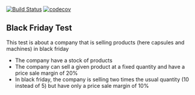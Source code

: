 [![Build Status](https://travis-ci.com/MalyanaSkyrim/dishProject.svg?style=flat)](https://travis-ci.com/MalyanaSkyrim/dishProject)
[![codecov](https://img.shields.io/codecov/c/github/MalyanaSkyrim/dishProject.svg?style=flat)](https://codecov.io/gh/MalyanaSkyrim/dishProject/branch/master)

Black Friday Test
-----

This test is about a company that is selling products (here capsules and machines) in black friday
- The company have a stock of products
- The company can sell a given product at a fixed quantity and have a price sale margin of 20%
- In black friday, the company is selling two times the usual quantity (10 instead of 5) but have only a price sale margin of 10%

